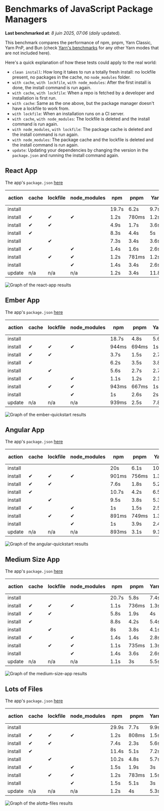 # Benchmarks of JavaScript Package Managers

**Last benchmarked at**: _8 juin 2025, 07:06_ (_daily_ updated).

This benchmark compares the performance of npm, pnpm, Yarn Classic, Yarn PnP, and Bun (check [Yarn's benchmarks](https://yarnpkg.com/benchmarks) for any other Yarn modes that are not included here).

Here's a quick explanation of how these tests could apply to the real world:

- `clean install`: How long it takes to run a totally fresh install: no lockfile present, no packages in the cache, no `node_modules` folder.
- `with cache`, `with lockfile`, `with node_modules`: After the first install is done, the install command is run again.
- `with cache`, `with lockfile`: When a repo is fetched by a developer and installation is first run.
- `with cache`: Same as the one above, but the package manager doesn't have a lockfile to work from.
- `with lockfile`: When an installation runs on a CI server.
- `with cache`, `with node_modules`: The lockfile is deleted and the install command is run again.
- `with node_modules`, `with lockfile`: The package cache is deleted and the install command is run again.
- `with node_modules`: The package cache and the lockfile is deleted and the install command is run again.
- `update`: Updating your dependencies by changing the version in the `package.json` and running the install command again.

## React App

The app's `package.json` [here](./fixtures/react-app/package.json)

| action  | cache | lockfile | node_modules| npm | pnpm | Yarn | Yarn PnP | Bun |
| ---     | ---   | ---      | ---         | --- | ---  | ---  | ---      | --- |
| install |       |          |             | 19.7s | 6.2s | 9.7s | 2.6s | 1.3s |
| install | ✔     | ✔        | ✔           | 1.2s | 780ms | 1.2s | n/a | 35ms |
| install | ✔     | ✔        |             | 4.9s | 1.7s | 3.6s | 982ms | 444ms |
| install | ✔     |          |             | 8.3s | 4.4s | 5s | 2.3s | 419ms |
| install |       | ✔        |             | 7.3s | 3.4s | 3.6s | 973ms | 419ms |
| install | ✔     |          | ✔           | 1.4s | 1.6s | 2.6s | n/a | 34ms |
| install |       | ✔        | ✔           | 1.2s | 781ms | 1.2s | n/a | 31ms |
| install |       |          | ✔           | 1.4s | 3.4s | 2.6s | n/a | 30ms |
| update  | n/a | n/a | n/a | 1.2s | 3.4s | 11.8s | 3s | 35ms |

<img alt="Graph of the react-app results" src="results/img/react-app.svg" />

## Ember App

The app's `package.json` [here](./fixtures/ember-quickstart/package.json)

| action  | cache | lockfile | node_modules| npm | pnpm | Yarn | Yarn PnP | Bun |
| ---     | ---   | ---      | ---         | --- | ---  | ---  | ---      | --- |
| install |       |          |             | 18.7s | 4.8s | 5.6s | 2.4s | 1s |
| install | ✔     | ✔        | ✔           | 944ms | 694ms | 1s | n/a | 27ms |
| install | ✔     | ✔        |             | 3.7s | 1.5s | 2.7s | 865ms | 328ms |
| install | ✔     |          |             | 6.2s | 3.5s | 3.8s | 1.9s | 334ms |
| install |       | ✔        |             | 5.6s | 2.7s | 2.7s | 872ms | 343ms |
| install | ✔     |          | ✔           | 1.1s | 1.2s | 2.1s | n/a | 27ms |
| install |       | ✔        | ✔           | 943ms | 667ms | 1s | n/a | 24ms |
| install |       |          | ✔           | 1s | 2.6s | 2s | n/a | 24ms |
| update  | n/a | n/a | n/a | 939ms | 2.5s | 7.8s | 2.7s | 27ms |

<img alt="Graph of the ember-quickstart results" src="results/img/ember-quickstart.svg" />

## Angular App

The app's `package.json` [here](./fixtures/angular-quickstart/package.json)

| action  | cache | lockfile | node_modules| npm | pnpm | Yarn | Yarn PnP | Bun |
| ---     | ---   | ---      | ---         | --- | ---  | ---  | ---      | --- |
| install |       |          |             | 20s | 6.1s | 10.7s | 2.7s | 1.6s |
| install | ✔     | ✔        | ✔           | 901ms | 756ms | 1.3s | n/a | 29ms |
| install | ✔     | ✔        |             | 7.6s | 1.8s | 5.2s | 1.2s | 852ms |
| install | ✔     |          |             | 10.7s | 4.2s | 6.5s | 2.3s | 817ms |
| install |       | ✔        |             | 9.5s | 3.8s | 5.3s | 1.2s | 829ms |
| install | ✔     |          | ✔           | 1s | 1.5s | 2.5s | n/a | 29ms |
| install |       | ✔        | ✔           | 891ms | 749ms | 1.3s | n/a | 26ms |
| install |       |          | ✔           | 1s | 3.9s | 2.4s | n/a | 26ms |
| update  | n/a | n/a | n/a | 893ms | 3.1s | 9.1s | 2.5s | 33ms |

<img alt="Graph of the angular-quickstart results" src="results/img/angular-quickstart.svg" />

## Medium Size App

The app's `package.json` [here](./fixtures/medium-size-app/package.json)

| action  | cache | lockfile | node_modules| npm | pnpm | Yarn | Yarn PnP | Bun |
| ---     | ---   | ---      | ---         | --- | ---  | ---  | ---      | --- |
| install |       |          |             | 20.7s | 5.8s | 7.4s | 2.8s | 1.4s |
| install | ✔     | ✔        | ✔           | 1.1s | 736ms | 1.3s | n/a | 32ms |
| install | ✔     | ✔        |             | 5.8s | 1.9s | 4s | 1.1s | 474ms |
| install | ✔     |          |             | 8.8s | 4.2s | 5.4s | 2.4s | 467ms |
| install |       | ✔        |             | 8s | 3.8s | 4.1s | 1.1s | 463ms |
| install | ✔     |          | ✔           | 1.4s | 1.4s | 2.8s | n/a | 31ms |
| install |       | ✔        | ✔           | 1.1s | 735ms | 1.3s | n/a | 28ms |
| install |       |          | ✔           | 1.4s | 3.6s | 2.6s | n/a | 28ms |
| update  | n/a | n/a | n/a | 1.1s | 3s | 5.5s | 2.3s | 38ms |

<img alt="Graph of the medium-size-app results" src="results/img/medium-size-app.svg" />

## Lots of Files

The app's `package.json` [here](./fixtures/alotta-files/package.json)

| action  | cache | lockfile | node_modules| npm | pnpm | Yarn | Yarn PnP | Bun |
| ---     | ---   | ---      | ---         | --- | ---  | ---  | ---      | --- |
| install |       |          |             | 29.9s | 7.7s | 9.9s | 3.4s | 1.6s |
| install | ✔     | ✔        | ✔           | 1.2s | 808ms | 1.5s | n/a | 40ms |
| install | ✔     | ✔        |             | 7.4s | 2.3s | 5.6s | 1.3s | 708ms |
| install | ✔     |          |             | 11.4s | 5.1s | 7.2s | 2.8s | 701ms |
| install |       | ✔        |             | 10.2s | 4.8s | 5.7s | 1.3s | 704ms |
| install | ✔     |          | ✔           | 1.5s | 1.9s | 3s | n/a | 40ms |
| install |       | ✔        | ✔           | 1.2s | 783ms | 1.5s | n/a | 35ms |
| install |       |          | ✔           | 1.5s | 5.1s | 3s | n/a | 36ms |
| update  | n/a | n/a | n/a | 1.2s | 4s | 5.3s | 2.8s | 85ms |

<img alt="Graph of the alotta-files results" src="results/img/alotta-files.svg" />